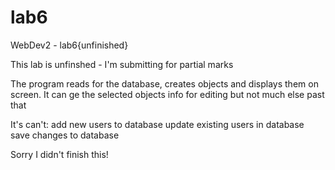 # lab6
WebDev2 - lab6{unfinished}

This lab is unfinshed - I'm submitting for partial marks

The program reads for the database, creates objects and displays them on screen. 
It can ge the selected objects info for editing but not much else past that

It's can't:
           add new users to database
           update existing users in database
           save changes to database
           
Sorry I didn't finish this!
